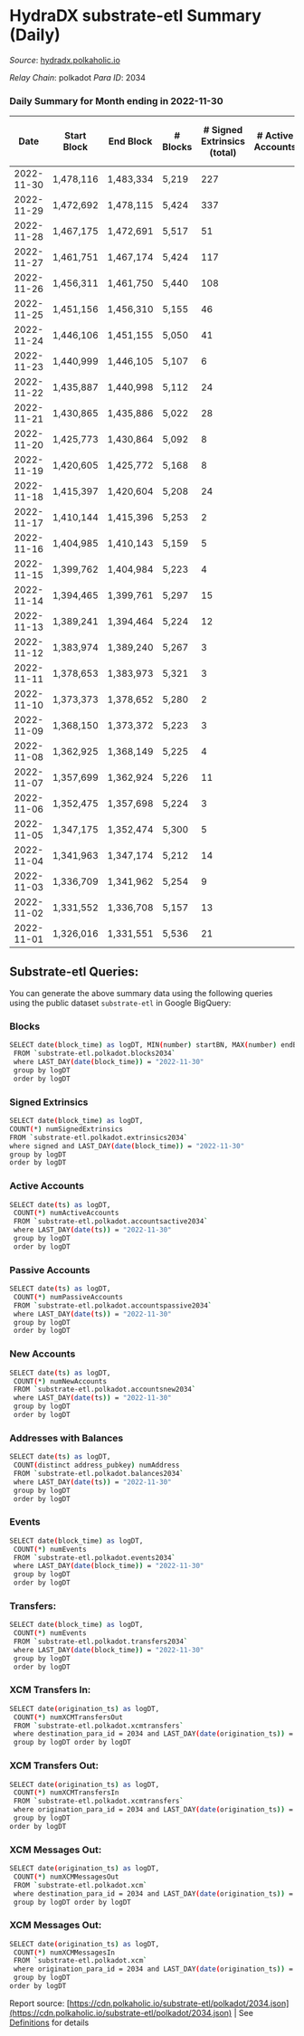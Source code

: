 # HydraDX substrate-etl Summary (Daily)

_Source_: [hydradx.polkaholic.io](https://hydradx.polkaholic.io)

*Relay Chain*: polkadot
*Para ID*: 2034



### Daily Summary for Month ending in 2022-11-30


| Date | Start Block | End Block | # Blocks | # Signed Extrinsics (total) | # Active Accounts | # Passive | # New | # Addresses with Balances | # Events | # Transfers | # XCM Transfers In | # XCM Transfers Out | # XCM In | # XCM Out | Issues | 
| ---- | ----------- | --------- | -------- | --------------------------- | ----------------- | --------- | ----- | ------------------------- | -------- | ----------- | ------------------ | ------------------- | -------- | --------- | ------ |
| 2022-11-30 | 1,478,116 | 1,483,334 | 5,219 | 227 |  |  |  | 22,421 | 22,834 | 114  |   |   |  |  |  |
| 2022-11-29 | 1,472,692 | 1,478,115 | 5,424 | 337 |  |  |  | 22,392 | 18,748 | 171  |   |   |  |  |  |
| 2022-11-28 | 1,467,175 | 1,472,691 | 5,517 | 51 |  |  |  | 22,348 | 17,005 |   |   |   |  |  |  |
| 2022-11-27 | 1,461,751 | 1,467,174 | 5,424 | 117 |  |  |  |  | 16,841 |   |   |   |  |  |  |
| 2022-11-26 | 1,456,311 | 1,461,750 | 5,440 | 108 |  |  |  | 22,348 | 16,936 |   |   |   |  |  |  |
| 2022-11-25 | 1,451,156 | 1,456,310 | 5,155 | 46 |  |  |  | 22,348 | 15,892 |   |   |   |  | 1 |  |
| 2022-11-24 | 1,446,106 | 1,451,155 | 5,050 | 41 |  |  |  | 22,348 | 16,917 | 144  |   |   |  |  |  |
| 2022-11-23 | 1,440,999 | 1,446,105 | 5,107 | 6 |  |  |  | 22,275 | 15,650 | 1  | 1  |   | 1 |  |  |
| 2022-11-22 | 1,435,887 | 1,440,998 | 5,112 | 24 |  |  |  |  | 15,695 |   | 2  |   | 3 | 2 |  |
| 2022-11-21 | 1,430,865 | 1,435,886 | 5,022 | 28 |  |  |  | 22,275 | 15,406 |   |   |   |  |  |  |
| 2022-11-20 | 1,425,773 | 1,430,864 | 5,092 | 8 |  |  |  |  | 15,539 |   |   |   |  |  |  |
| 2022-11-19 | 1,420,605 | 1,425,772 | 5,168 | 8 |  |  |  |  | 15,839 |   |   |   |  |  |  |
| 2022-11-18 | 1,415,397 | 1,420,604 | 5,208 | 24 |  |  |  | 22,272 | 15,960 | 3  |   |   |  |  |  |
| 2022-11-17 | 1,410,144 | 1,415,396 | 5,253 | 2 |  |  |  |  | 16,012 |   |   |   |  |  |  |
| 2022-11-16 | 1,404,985 | 1,410,143 | 5,159 | 5 |  |  |  |  | 15,793 |   |   |   |  |  |  |
| 2022-11-15 | 1,399,762 | 1,404,984 | 5,223 | 4 |  |  |  | 22,272 | 15,929 |   |   |   |  |  |  |
| 2022-11-14 | 1,394,465 | 1,399,761 | 5,297 | 15 |  |  |  |  | 16,195 |   |   |   |  |  |  |
| 2022-11-13 | 1,389,241 | 1,394,464 | 5,224 | 12 |  |  |  |  | 16,007 |   |   |   |  |  |  |
| 2022-11-12 | 1,383,974 | 1,389,240 | 5,267 | 3 |  |  |  |  | 16,054 |   |   |   |  |  |  |
| 2022-11-11 | 1,378,653 | 1,383,973 | 5,321 | 3 |  |  |  | 22,269 | 16,287 |   |   |   |  | 1 |  |
| 2022-11-10 | 1,373,373 | 1,378,652 | 5,280 | 2 |  |  |  |  | 16,096 |   |   |   |  |  |  |
| 2022-11-09 | 1,368,150 | 1,373,372 | 5,223 | 3 |  |  |  |  | 15,919 |   |   |   |  |  |  |
| 2022-11-08 | 1,362,925 | 1,368,149 | 5,225 | 4 |  |  |  |  | 15,993 |   |   |   |  |  |  |
| 2022-11-07 | 1,357,699 | 1,362,924 | 5,226 | 11 |  |  |  |  | 15,957 |   |   |   |  |  |  |
| 2022-11-06 | 1,352,475 | 1,357,698 | 5,224 | 3 |  |  |  |  | 15,928 |   |   |   |  |  |  |
| 2022-11-05 | 1,347,175 | 1,352,474 | 5,300 | 5 |  |  |  | 22,269 | 16,217 |   |   |   |  |  |  |
| 2022-11-04 | 1,341,963 | 1,347,174 | 5,212 | 14 |  |  |  | 22,269 | 18,473 |   |   |   |  |  |  |
| 2022-11-03 | 1,336,709 | 1,341,962 | 5,254 | 9 |  |  |  | 22,269 | 25,998 | 2,555  |   |   |  |  |  |
| 2022-11-02 | 1,331,552 | 1,336,708 | 5,157 | 13 |  |  |  | 21,155 | 15,753 |   |   |   |  |  |  |
| 2022-11-01 | 1,326,016 | 1,331,551 | 5,536 | 21 |  |  |  | 21,155 | 16,909 |   |   |   |  |  |  |

## Substrate-etl Queries:
You can generate the above summary data using the following queries using the public dataset `substrate-etl` in Google BigQuery:

### Blocks
```bash
SELECT date(block_time) as logDT, MIN(number) startBN, MAX(number) endBN, COUNT(*) numBlocks 
 FROM `substrate-etl.polkadot.blocks2034`  
 where LAST_DAY(date(block_time)) = "2022-11-30" 
 group by logDT 
 order by logDT
```

### Signed Extrinsics
```bash
SELECT date(block_time) as logDT, 
COUNT(*) numSignedExtrinsics 
FROM `substrate-etl.polkadot.extrinsics2034`  
where signed and LAST_DAY(date(block_time)) = "2022-11-30" 
group by logDT 
order by logDT
```

### Active Accounts
```bash
SELECT date(ts) as logDT, 
 COUNT(*) numActiveAccounts 
 FROM `substrate-etl.polkadot.accountsactive2034` 
 where LAST_DAY(date(ts)) = "2022-11-30" 
 group by logDT 
 order by logDT
```

### Passive Accounts
```bash
SELECT date(ts) as logDT, 
 COUNT(*) numPassiveAccounts 
 FROM `substrate-etl.polkadot.accountspassive2034` 
 where LAST_DAY(date(ts)) = "2022-11-30" 
 group by logDT 
 order by logDT
```

### New Accounts
```bash
SELECT date(ts) as logDT, 
 COUNT(*) numNewAccounts 
 FROM `substrate-etl.polkadot.accountsnew2034` 
 where LAST_DAY(date(ts)) = "2022-11-30" 
 group by logDT
 order by logDT
```

### Addresses with Balances
```bash
SELECT date(ts) as logDT,
 COUNT(distinct address_pubkey) numAddress 
 FROM `substrate-etl.polkadot.balances2034` 
 where LAST_DAY(date(ts)) = "2022-11-30" 
 group by logDT 
 order by logDT
```

### Events
```bash
SELECT date(block_time) as logDT, 
 COUNT(*) numEvents 
 FROM `substrate-etl.polkadot.events2034` 
 where LAST_DAY(date(block_time)) = "2022-11-30" 
 group by logDT 
 order by logDT
```

### Transfers:
```bash
SELECT date(block_time) as logDT, 
 COUNT(*) numEvents 
 FROM `substrate-etl.polkadot.transfers2034` 
 where LAST_DAY(date(block_time)) = "2022-11-30" 
 group by logDT 
 order by logDT
```

### XCM Transfers In:
```bash
SELECT date(origination_ts) as logDT, 
 COUNT(*) numXCMTransfersOut 
 FROM `substrate-etl.polkadot.xcmtransfers` 
 where destination_para_id = 2034 and LAST_DAY(date(origination_ts)) = "2022-11-30" 
 group by logDT order by logDT
```

### XCM Transfers Out:
```bash
SELECT date(origination_ts) as logDT, 
 COUNT(*) numXCMTransfersIn 
 FROM `substrate-etl.polkadot.xcmtransfers` 
 where origination_para_id = 2034 and LAST_DAY(date(origination_ts)) = "2022-11-30" 
 group by logDT 
order by logDT
```

### XCM Messages Out:
```bash
SELECT date(origination_ts) as logDT, 
 COUNT(*) numXCMMessagesOut 
 FROM `substrate-etl.polkadot.xcm` 
 where destination_para_id = 2034 and LAST_DAY(date(origination_ts)) = "2022-11-30" 
 group by logDT order by logDT
```

### XCM Messages Out:
```bash
SELECT date(origination_ts) as logDT, 
 COUNT(*) numXCMMessagesIn 
 FROM `substrate-etl.polkadot.xcm` 
 where origination_para_id = 2034 and LAST_DAY(date(origination_ts)) = "2022-11-30" 
 group by logDT 
order by logDT
```


Report source: [https://cdn.polkaholic.io/substrate-etl/polkadot/2034.json](https://cdn.polkaholic.io/substrate-etl/polkadot/2034.json) | See [Definitions](/DEFINITIONS.md) for details
